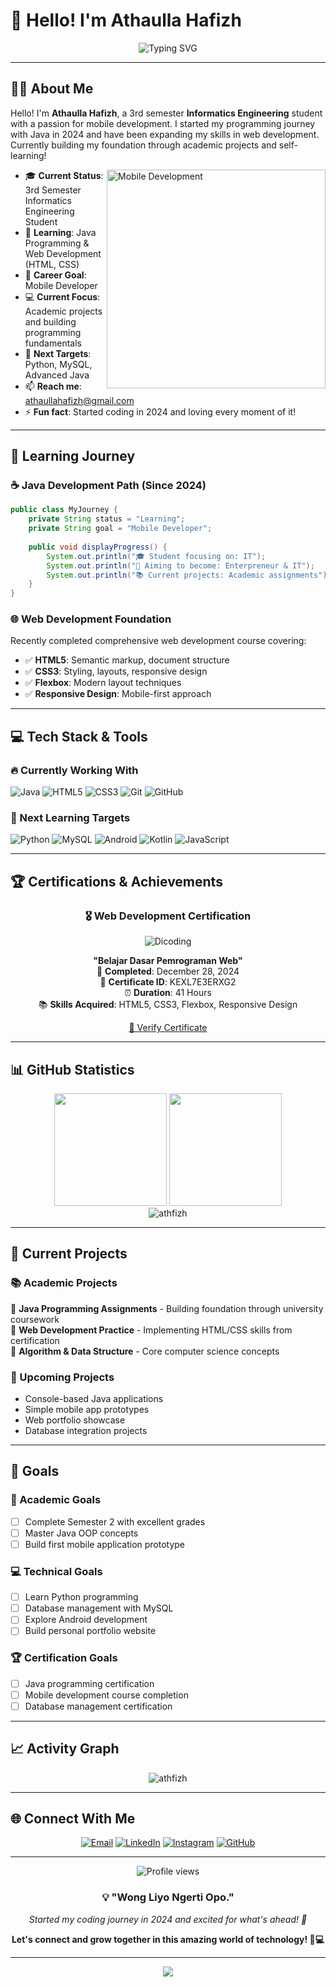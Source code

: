 # 👋 Hello! I'm Athaulla Hafizh

<div align="center">
  <img src="https://readme-typing-svg.herokuapp.com?font=Fira+Code&pause=1000&color=00D9FF&center=true&vCenter=true&width=500&lines=Informatics+Engineering+Student+%F0%9F%8E%93;Aspiring+Mobile+Developer+%F0%9F%93%B1;Java+%26+Web+Development+Enthusiast+%E2%98%95;Always+Learning%2C+Always+Growing+%F0%9F%9A%80" alt="Typing SVG" />
</div>

---

## 🧑‍💻 About Me

Hello! I'm **Athaulla Hafizh**, a 3rd semester **Informatics Engineering** student with a passion for mobile development. I started my programming journey with Java in 2024 and have been expanding my skills in web development. Currently building my foundation through academic projects and self-learning!

<img align="right" alt="Mobile Development" width="350" src="https://raw.githubusercontent.com/abhisheknaiidu/abhisheknaiidu/master/code.gif">

- 🎓 **Current Status**: 3rd Semester Informatics Engineering Student
- 🌱 **Learning**: Java Programming & Web Development (HTML, CSS)
- 📱 **Career Goal**: Mobile Developer
- 💻 **Current Focus**: Academic projects and building programming fundamentals
- 🎯 **Next Targets**: Python, MySQL, Advanced Java
- 📫 **Reach me**: athaullahafizh@gmail.com
- ⚡ **Fun fact**: Started coding in 2024 and loving every moment of it!

---

## 🚀 Learning Journey

### ☕ Java Development Path (Since 2024)
```java
public class MyJourney {
    private String status = "Learning";
    private String goal = "Mobile Developer";
    
    public void displayProgress() {
        System.out.println("🎓 Student focusing on: IT");
        System.out.println("🎯 Aiming to become: Enterpreneur & IT");
        System.out.println("📚 Current projects: Academic assignments");
    }
}
```

### 🌐 Web Development Foundation
Recently completed comprehensive web development course covering:
- ✅ **HTML5**: Semantic markup, document structure
- ✅ **CSS3**: Styling, layouts, responsive design
- ✅ **Flexbox**: Modern layout techniques
- ✅ **Responsive Design**: Mobile-first approach

---

## 💻 Tech Stack & Tools

### 🔥 Currently Working With
![Java](https://img.shields.io/badge/Java-ED8B00?style=for-the-badge&logo=openjdk&logoColor=white)
![HTML5](https://img.shields.io/badge/html5-%23E34F26.svg?style=for-the-badge&logo=html5&logoColor=white)
![CSS3](https://img.shields.io/badge/css3-%231572B6.svg?style=for-the-badge&logo=css3&logoColor=white)
![Git](https://img.shields.io/badge/git-%23F05033.svg?style=for-the-badge&logo=git&logoColor=white)
![GitHub](https://img.shields.io/badge/github-%23121011.svg?style=for-the-badge&logo=github&logoColor=white)

### 🎯 Next Learning Targets
![Python](https://img.shields.io/badge/python-3670A0?style=for-the-badge&logo=python&logoColor=ffdd54)
![MySQL](https://img.shields.io/badge/mysql-%2300f.svg?style=for-the-badge&logo=mysql&logoColor=white)
![Android](https://img.shields.io/badge/Android-3DDC84?style=for-the-badge&logo=android&logoColor=white)
![Kotlin](https://img.shields.io/badge/kotlin-%237F52FF.svg?style=for-the-badge&logo=kotlin&logoColor=white)
![JavaScript](https://img.shields.io/badge/javascript-%23323330.svg?style=for-the-badge&logo=javascript&logoColor=%23F7DF1E)

---

## 🏆 Certifications & Achievements

<div align="center">
  
### 🎖️ Web Development Certification
  
![Dicoding](https://img.shields.io/badge/Dicoding-0066CC?style=for-the-badge&logo=data:image/svg+xml;base64,PHN2ZyB3aWR0aD0iMjQiIGhlaWdodD0iMjQiIHZpZXdCb3g9IjAgMCAyNCAyNCIgZmlsbD0ibm9uZSIgeG1sbnM9Imh0dHA6Ly93d3cudzMub3JnLzIwMDAvc3ZnIj4KPHBhdGggZD0iTTEyIDJMMTMuMDkgOC4yNkwyMCA5TDEzLjA5IDE1Ljc0TDEyIDIyTDEwLjkxIDE1Ljc0TDQgOUwxMC45MSA4LjI2TDEyIDJaIiBmaWxsPSJ3aGl0ZSIvPgo8L3N2Zz4K&logoColor=white)

**"Belajar Dasar Pemrograman Web"**  
📅 **Completed**: December 28, 2024  
🏅 **Certificate ID**: KEXL7E3ERXG2  
⏰ **Duration**: 41 Hours  
📚 **Skills Acquired**: HTML5, CSS3, Flexbox, Responsive Design  

[🔗 Verify Certificate](https://dicoding.com/certificates/KEXL7E3ERXG2)

</div>

---

## 📊 GitHub Statistics

<div align="center">
  <img height="180em" src="https://github-readme-stats.vercel.app/api?username=athfizh&show_icons=true&theme=github_dark&include_all_commits=true&count_private=true"/>
  <img height="180em" src="https://github-readme-stats.vercel.app/api/top-langs/?username=athfizh&layout=compact&langs_count=8&theme=github_dark"/>
</div>

<div align="center">
  <img src="https://github-readme-streak-stats.herokuapp.com/?user=athfizh&theme=github-dark-blue" alt="athfizh" />
</div>

---

## 🌟 Current Projects

### 📚 Academic Projects
🔹 **Java Programming Assignments** - Building foundation through university coursework  
🔹 **Web Development Practice** - Implementing HTML/CSS skills from certification  
🔹 **Algorithm & Data Structure** - Core computer science concepts  

### 🚀 Upcoming Projects
- Console-based Java applications
- Simple mobile app prototypes
- Web portfolio showcase
- Database integration projects

---

## 🎯 Goals

### 📖 Academic Goals
- [ ] Complete Semester 2 with excellent grades
- [ ] Master Java OOP concepts
- [ ] Build first mobile application prototype

### 💻 Technical Goals
- [ ] Learn Python programming
- [ ] Database management with MySQL
- [ ] Explore Android development
- [ ] Build personal portfolio website

### 🏆 Certification Goals
- [ ] Java programming certification
- [ ] Mobile development course completion
- [ ] Database management certification

---

## 📈 Activity Graph

<div align="center">
  <img src="https://github-readme-activity-graph.vercel.app/graph?username=athfizh&theme=github-compact&bg_color=0d1117&color=58a6ff&line=1f6feb&point=f0f6fc&area=true&hide_border=true" alt="athfizh" />
</div>

---

## 🌐 Connect With Me

<div align="center">
  
[![Email](https://img.shields.io/badge/Email-D14836?style=for-the-badge&logo=gmail&logoColor=white)](mailto:athaullahafizh@gmail.com)
[![LinkedIn](https://img.shields.io/badge/LinkedIn-0077B5?style=for-the-badge&logo=linkedin&logoColor=white)](https://www.linkedin.com/in/athaullahafizh/)
[![Instagram](https://img.shields.io/badge/Instagram-E4405F?style=for-the-badge&logo=instagram&logoColor=white)](https://www.instagram.com/athfizh?igsh=MWJuMWwyN2FmeXN0aA==)
[![GitHub](https://img.shields.io/badge/GitHub-100000?style=for-the-badge&logo=github&logoColor=white)](https://github.com/athfizh)

</div>

---

<div align="center">
  <img src="https://komarev.com/ghpvc/?username=athfizh&color=blue&style=flat-square&label=Profile+Views" alt="Profile views" />
</div>

<div align="center">
  <h3>💡 "Wong Liyo Ngerti Opo."</h3>
  <p><em>Started my coding journey in 2024 and excited for what's ahead! 🚀</em></p>
  <p><strong>Let's connect and grow together in this amazing world of technology! 📱💻</strong></p>
</div>

---

<div align="center">
  <img src="https://capsule-render.vercel.app/api?type=waving&color=gradient&height=100&section=footer"/>
</div>
